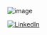 ![image](https://github.com/user-attachments/assets/7ad04aa0-d12f-41b8-92e2-8d0a94b14e05)

[![LinkedIn](https://img.shields.io/badge/LinkedIn-blue?logo=linkedin&logoColor=white)](https://www.linkedin.com/in/zachariah-mayfield/)
